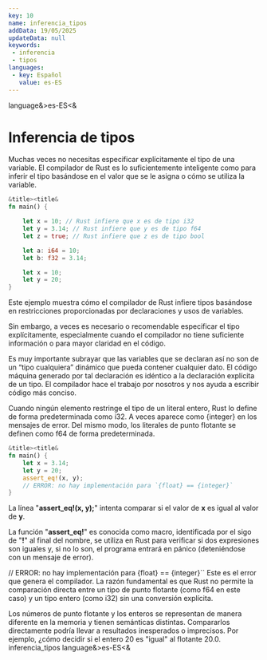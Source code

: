 ```yaml
---
key: 10
name: inferencia_tipos
addData: 19/05/2025
updateData: null
keywords: 
 - inferencia
 - tipos
languages:
 - key: Español
   value: es-ES
---
```

language&>es-ES<&
# Inferencia de tipos

Muchas veces no necesitas especificar explícitamente el tipo de una variable. El compilador de Rust es lo suficientemente inteligente como para inferir el tipo basándose en el valor que se le asigna o cómo se utiliza la variable.

```rust
&title><title&
fn main() {

    let x = 10; // Rust infiere que x es de tipo i32
    let y = 3.14; // Rust infiere que y es de tipo f64
    let z = true; // Rust infiere que z es de tipo bool

    let a: i64 = 10;
    let b: f32 = 3.14;

    let x = 10;
    let y = 20;
}
```

Este ejemplo muestra cómo el compilador de Rust infiere tipos basándose en restricciones proporcionadas por declaraciones y usos de variables.

Sin embargo, a veces es necesario o recomendable especificar el tipo explícitamente, especialmente cuando el compilador no tiene suficiente información o para mayor claridad en el código.

Es muy importante subrayar que las variables que se declaran así no son de un “tipo cualquiera” dinámico que pueda contener cualquier dato. El código máquina generado por tal declaración es idéntico a la declaración explícita de un tipo. El compilador hace el trabajo por nosotros y nos ayuda a escribir código más conciso.

Cuando ningún elemento restringe el tipo de un literal entero, Rust lo define de forma predeterminada como i32. A veces aparece como {integer} en los mensajes de error. Del mismo modo, los literales de punto flotante se definen como f64 de forma predeterminada.

```rust
&title><title&
fn main() {
    let x = 3.14;
    let y = 20;
    assert_eq!(x, y);
    // ERROR: no hay implementación para `{float} == {integer}`
}
```

La línea "**assert_eq!(x, y);**" intenta comparar si el valor de **x** es igual al valor de **y**. 

La función "**assert_eq!**"  es conocida como macro, identificada por el sigo de "**!**" al final del nombre, se utiliza en Rust para verificar si dos expresiones son iguales y, si no lo son, el programa entrará en pánico (deteniéndose con un mensaje de error).

// ERROR: no hay implementación para \{float} == {integer}``
Este es el error que genera el compilador. La razón fundamental es que Rust no permite la comparación directa entre un tipo de punto flotante (como f64 en este caso) y un tipo entero (como i32) sin una conversión explícita.

Los números de punto flotante y los enteros se representan de manera diferente en la memoria y tienen semánticas distintas. Compararlos directamente podría llevar a resultados inesperados o imprecisos. Por ejemplo, ¿cómo decidir si el entero 20 es "igual" al flotante 20.0.
inferencia_tipos
language&>es-ES<&